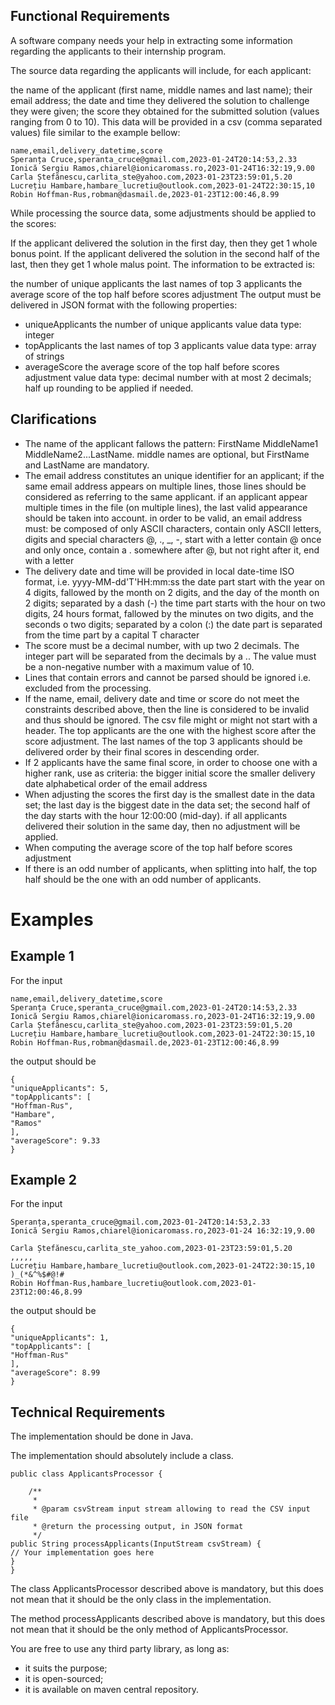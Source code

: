 ## Functional Requirements

A software company needs your help in extracting some information regarding the applicants to their internship program.

The source data regarding the applicants will include, for each applicant:

the name of the applicant (first name, middle names and last name);
their email address;
the date and time they delivered the solution to challenge they were given;
the score they obtained for the submitted solution (values ranging from 0 to 10).
This data will be provided in a csv (comma separated values) file similar to the example bellow:

```
name,email,delivery_datetime,score
Speranța Cruce,speranta_cruce@gmail.com,2023-01-24T20:14:53,2.33
Ionică Sergiu Ramos,chiarel@ionicaromass.ro,2023-01-24T16:32:19,9.00
Carla Ștefănescu,carlita_ste@yahoo.com,2023-01-23T23:59:01,5.20
Lucrețiu Hambare,hambare_lucretiu@outlook.com,2023-01-24T22:30:15,10
Robin Hoffman-Rus,robman@dasmail.de,2023-01-23T12:00:46,8.99
```

While processing the source data, some adjustments should be applied to the scores:


If the applicant delivered the solution in the first day, then they get 1 whole bonus point.
If the applicant delivered the solution in the second half of the last, then they get 1 whole malus point.
The information to be extracted is:

the number of unique applicants
the last names of top 3 applicants
the average score of the top half before scores adjustment
The output must be delivered in JSON format with the following properties:

- uniqueApplicants 
the number of unique applicants
value data type: integer
- topApplicants
the last names of top 3 applicants
value data type: array of strings
- averageScore
the average score of the top half before scores adjustment
value data type: decimal number with at most 2 decimals; half up rounding to be applied if needed.

## Clarifications
- The name of the applicant fallows the pattern: FirstName MiddleName1 MiddleName2...LastName.
middle names are optional, but FirstName and LastName are mandatory.
- The email address
constitutes an unique identifier for an applicant;
if the same email address appears on multiple lines, those lines should be considered as referring to the same applicant.
if an applicant appear multiple times in the file (on multiple lines), the last valid appearance should be taken into account.
in order to be valid, an email address must:
be composed of only ASCII characters,
contain only ASCII letters, digits and special characters @, ., _, -,
start with a letter
contain @ once and only once,
contain a . somewhere after @, but not right after it,
end with a letter
- The delivery date and time will be provided in local date-time ISO format, i.e. yyyy-MM-dd'T'HH:mm:ss
the date part
start with the year on 4 digits,
fallowed by the month on 2 digits,
and the day of the month on 2 digits;
separated by a dash (-)
the time part
starts with the hour on two digits, 24 hours format,
fallowed by the minutes on two digits,
and the seconds o two digits;
separated by a colon (:)
the date part is separated from the time part by a capital T character
- The score must be a decimal number, with up two 2 decimals.
The integer part will be separated from the decimals by a ..
The value must be a non-negative number with a maximum value of 10.
- Lines that contain errors and cannot be parsed should be ignored i.e. excluded from the processing.
- If the name, email, delivery date and time or score do not meet the constraints described above, then the line is considered to be invalid and thus should be ignored.
The csv file might or might not start with a header.
The top applicants are the one with the highest score after the score adjustment.
The last names of the top 3 applicants should be delivered order by their final scores in descending order.
- If 2 applicants have the same final score, in order to choose one with a higher rank, use as criteria:
the bigger initial score
the smaller delivery date
alphabetical order of the email address
- When adjusting the scores
the first day is the smallest date in the data set;
the last day is the biggest date in the data set;
the second half of the day starts with the hour 12:00:00 (mid-day).
if all applicants delivered their solution in the same day, then no adjustment will be applied.
- When computing the average score of the top half before scores adjustment
- If there is an odd number of applicants, when splitting into half, the top half should be the one with an odd number of applicants.
# Examples
## Example 1
For the input
```
name,email,delivery_datetime,score
Speranța Cruce,speranta_cruce@gmail.com,2023-01-24T20:14:53,2.33
Ionică Sergiu Ramos,chiarel@ionicaromass.ro,2023-01-24T16:32:19,9.00
Carla Ștefănescu,carlita_ste@yahoo.com,2023-01-23T23:59:01,5.20
Lucrețiu Hambare,hambare_lucretiu@outlook.com,2023-01-24T22:30:15,10
Robin Hoffman-Rus,robman@dasmail.de,2023-01-23T12:00:46,8.99
```
the output should be
```
{
"uniqueApplicants": 5,
"topApplicants": [
"Hoffman-Rus",
"Hambare",
"Ramos"
],
"averageScore": 9.33
}
```
## Example 2
For the input
```
Speranța,speranta_cruce@gmail.com,2023-01-24T20:14:53,2.33
Ionică Sergiu Ramos,chiarel@ionicaromass.ro,2023-01-24 16:32:19,9.00

Carla Ștefănescu,carlita_ste_yahoo.com,2023-01-23T23:59:01,5.20
,,,,,
Lucrețiu Hambare,hambare_lucretiu@outlook.com,2023-01-24T22:30:15,10
)_(*&^%$#@!#
Robin Hoffman-Rus,hambare_lucretiu@outlook.com,2023-01-23T12:00:46,8.99
```
the output should be
```
{
"uniqueApplicants": 1,
"topApplicants": [
"Hoffman-Rus"
],
"averageScore": 8.99
}
```
## Technical Requirements
The implementation should be done in Java.

The implementation should absolutely include a class.
```
public class ApplicantsProcessor {

    /**
     * 
     * @param csvStream input stream allowing to read the CSV input file
     * @return the processing output, in JSON format
     */
public String processApplicants(InputStream csvStream) {
// Your implementation goes here
}
}
```
The class ApplicantsProcessor described above is mandatory, but this does not mean that it should be the only class in the implementation.

The method processApplicants described above is mandatory, but this does not mean that it should be the only method of ApplicantsProcessor.

You are free to use any third party library, as long as:

- it suits the purpose;
- it is open-sourced; 
- it is available on maven central repository.